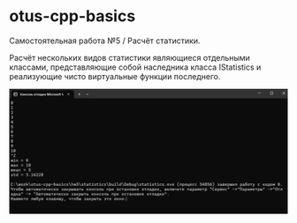 # otus-cpp-basics
Самостоятельная работа №5 / Расчёт статистики.

Расчёт нескольких видов статистики являющиеся отдельными классами, представляющие собой наследника класса IStatistics и реализующие чисто виртуальные функции последнего.

![Пример](https://github.com/godzilloff/otus-cpp-basics/blob/main/hw5/img/screen.png?raw=true)

